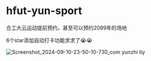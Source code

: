 # hfut-yun-sport
合工大云运动提前预约，甚至可以预约2099年的场地

6个star添加自动打卡功能求求了😭😭

![Screenshot_2024-09-10-23-50-10-730_com yunzhi tiy](https://github.com/user-attachments/assets/8a432441-3260-413b-927b-c453b4302f95)


